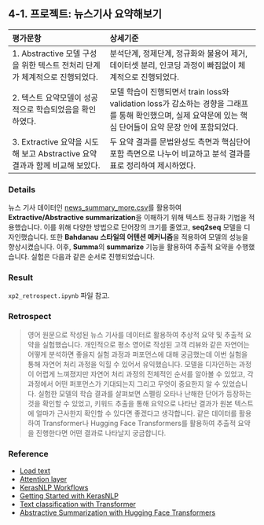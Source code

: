 ## 4-1. 프로젝트: 뉴스기사 요약해보기

| 평가문항  | 상세기준 | 
| :--- | :--- | 
| 1. Abstractive 모델 구성을 위한 텍스트 전처리 단계가 체계적으로 진행되었다. | 분석단계, 정제단계, 정규화와 불용어 제거, 데이터셋 분리, 인코딩 과정이 빠짐없이 체계적으로 진행되었다. | 
| 2. 텍스트 요약모델이 성공적으로 학습되었음을 확인하였다. | 모델 학습이 진행되면서 train loss와 validation loss가 감소하는 경향을 그래프를 통해 확인했으며, 실제 요약문에 있는 핵심 단어들이 요약 문장 안에 포함되었다. |   
| 3. Extractive 요약을 시도해 보고 Abstractive 요약 결과과 함께 비교해 보았다. | 두 요약 결과를 문법완성도 측면과 핵심단어 포함 측면으로 나누어 비교하고 분석 결과를 표로 정리하여 제시하였다. | 

### Details

뉴스 기사 데이터인 [news_summary_more.csv](https://github.com/sunnysai12345/News_Summary)를 활용하여 **Extractive/Abstractive summarization**을 이해하기 위해 텍스트 정규화 기법을 적용했습니다. 이를 위해 다양한 방법으로 단어장의 크기를 줄였고, **seq2seq** 모델을 디자인했습니다. 또한 **Bahdanau 스타일의 어텐션 메커니즘**을 적용하여 모델의 성능을 향상시켰습니다. 이후, **Summa**의 **summarize** 기능을 활용하여 추출적 요약을 수행했습니다. 실험은 다음과 같은 순서로 진행되었습니다.

### Result

`xp2_retrospect.ipynb` 파일 참고.

### Retrospect

>영어 원문으로 작성된 뉴스 기사를 데이터로 활용하여 추상적 요약 및 추출적 요약을 실험했습니다. 개인적으로 평소 영어로 작성된 고객 리뷰와 같은 자연어는 어떻게 분석하면 좋을지 실험 과정과 퍼포먼스에 대해 궁금했는데 이번 실험을 통해 자연어 처리 과정을 익힐 수 있어서 유익했습니다. 모델을 디자인하는 과정이 어렵게 느껴졌지만 자연어 처리 과정의 전체적인 순서를 알아볼 수 있었고, 각 과정에서 어떤 퍼포먼스가 기대되는지 그리고 무엇이 중요한지 알 수 있었습니다. 실험한 모델의 학습 결과를 살펴보면 스펠링 오타나 난해한 단어가 등장하는 것을 확인할 수 있었고, 키워드 추출을 통해 요약으로 나타난 결과가 원본 텍스트에 얼마가 근사한지 확인할 수 있다면 좋겠다고 생각합니다. 같은 데이터를 활용하여 Transformer나 Hugging Face Transformers를 활용하여 추출적 요약을 진행한다면 어떤 결과로 나타날지 궁금합니다. 

### Reference

* [Load text](https://www.tensorflow.org/tutorials/load_data/text)
* [Attention layer](https://keras.io/api/layers/attention_layers/attention/)
* [KerasNLP Workflows](https://keras.io/keras_nlp/)
* [Getting Started with KerasNLP](https://keras.io/guides/keras_nlp/getting_started/)
* [Text classification with Transformer](https://keras.io/examples/nlp/text_classification_with_transformer/)
* [Abstractive Summarization with Hugging Face Transformers](https://keras.io/examples/nlp/t5_hf_summarization/)